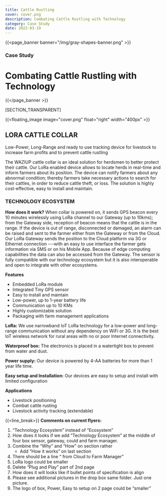 ```yaml
---
title: Cattle Rustling
cover: cover.png
description: Combating Cattle Rustling with Technology
category: Case Study
date: 2022-03-19
---
```


{{<page_banner banner="/img/gray-shapes-banner.png" >}}
### Case Study
# Combating Cattle Rustling with Technology
{{</page_banner >}}


[SECTION_TRANSPARENT]

{{<floating_image image="cover.png" float="right" width="400px" >}}

## LORA CATTLE COLLAR
Low-Power, Long-Range and ready to use tracking device for livestock to increase farm profits and to prevent cattle rustling 

The WAZIUP cattle collar is an ideal solution for herdsmen to better protect their cattle. Our LoRa enabled device allows to locate herds in real-time and inform farmers about its position. The device can notify farmers about any abnormal condition; thereby farmers take necessary actions to search for their cattles, in order to reduce cattle theft, or loss. The solution is highly cost-effective, easy to install and maintain. 
 

### TECHNOLOGY ECOSYSTEM 

**How does it work?**
When collar is powered on, it sends GPS beacon every 10 minutes wirelessly using LoRa channel to our Gateway (up to 10kms); from the Gateway side, reception of beacon means that the cattle is in the range. If the device is out of range, disconnected or damaged, an alarm can be raised and sent to the farmer either from the Gateway or from the Cloud. Our LoRa Gateway sends the position to the Cloud platform via 3G or Ethernet connection ---with an easy to use interface the farmer gets information via SMS or on his Mobile App. Because of edge computing capabilities the data can also be accessed from the Gateway. The sensor is fully compatible with our technology ecosystem but it is also interoperable and open to integrate with other ecosystems. 


**Features**
- Embedded LoRa module 
- Integrated Tiny GPS sensor 
- Easy to install and maintain 
- Low-power, up to 1-year battery life 
- Communication up to 10 KMs
- Highly customizable solution 
- Packaging with farm management applications 


**LoRa:** We use narrowband IoT LoRa technology for a low-power and long-range communication without any dependency on WiFi or 3G. It is the best IoT wireless network for rural areas with no or poor Internet connectivity. 

**Waterproof box:** The electronics is placed in a watertight box to prevent from water and dust. 

**Power supply:** Our device is powered by 4-AA batteries for more than 1 year life time. 

**Easy setup and Installation:** Our devices are easy to setup and install with limited configuration  

**Applications**
- Livestock positioning 
- Combat cattle rusting   
- Livestock activity tracking (extendable) 
 
{{<line_break>}}
**Comments on current flyers:** 
1. “Technology Ecosystem” instead of “Ecosystem”
2. How does it looks if we add “Technology Ecosystem” at the middle of four box sensor, gateway, could and farm manager.
3. Combine the “Why” and “How” on section rather 
    - Add “How it works” on last section
4. There should be a line “ from Cloud to Farm Manager”
5. LoRa logo could be smaller 
6. Delete “Plug and Play” part of 2nd page 
7. How does it will looks like if bullet points of specification is align 
81. Please see additional pictures in the drop box same folder. Just one picture. 
9. The logo of box, Power, Easy to setup on 2 page could be “smaller” 
